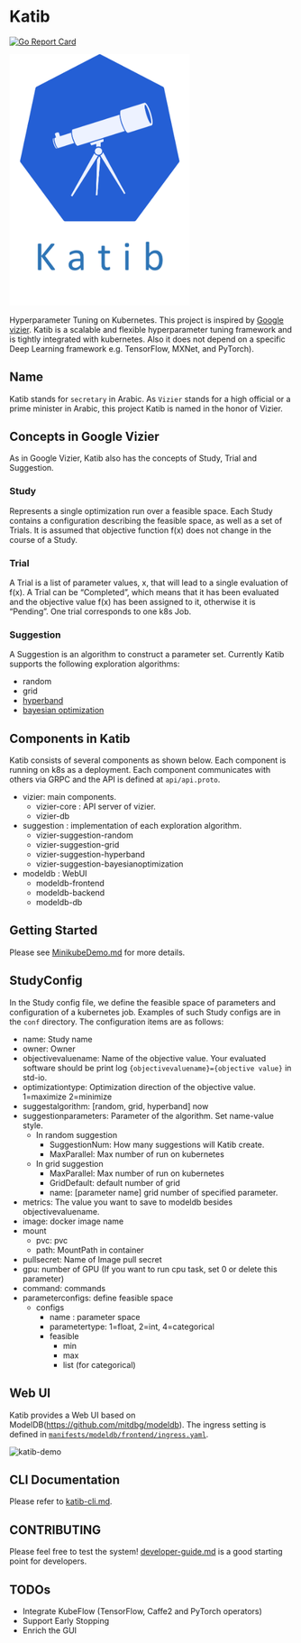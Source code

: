 # Katib

[![Go Report Card](https://goreportcard.com/badge/github.com/kubeflow/katib)](https://goreportcard.com/report/github.com/kubeflow/katib)

<img src="./img/Katib_Logo.png" width="320px">

Hyperparameter Tuning on Kubernetes.
This project is inspired by [Google vizier](https://static.googleusercontent.com/media/research.google.com/ja//pubs/archive/bcb15507f4b52991a0783013df4222240e942381.pdf). Katib is a scalable and flexible hyperparameter tuning framework and is tightly integrated with kubernetes. Also it does not depend on a specific Deep Learning framework e.g. TensorFlow, MXNet, and PyTorch).

## Name

Katib stands for `secretary` in Arabic. As `Vizier` stands for a high official or a prime minister in Arabic, this project Katib is named in the honor of Vizier.

## Concepts in Google Vizier

As in Google Vizier, Katib also has the concepts of Study, Trial and Suggestion.

### Study

Represents a single optimization run over a feasible space. Each Study contains a configuration describing the feasible space, as well as a set of Trials. It is assumed that objective function f(x) does not change in the course of a Study.

### Trial

A Trial is a list of parameter values, x, that will lead to a single evaluation of f(x). A Trial can be “Completed”, which means that it has been evaluated and the objective value f(x) has been assigned to it, otherwise it is “Pending”.
One trial corresponds to one k8s Job.

### Suggestion

A Suggestion is an algorithm to construct a parameter set. Currently Katib supports the following exploration algorithms:

* random
* grid
* [hyperband](https://arxiv.org/pdf/1603.06560.pdf)
* [bayesian optimization](https://arxiv.org/pdf/1012.2599.pdf)

## Components in Katib

Katib consists of several components as shown below. Each component is running on k8s as a deployment.
Each component communicates with others via GRPC and the API is defined at `api/api.proto`.

- vizier: main components.
    - vizier-core : API server of vizier.
    - vizier-db
- suggestion : implementation of each exploration algorithm.
    - vizier-suggestion-random
    - vizier-suggestion-grid
    - vizier-suggestion-hyperband
    - vizier-suggestion-bayesianoptimization
- modeldb : WebUI
    - modeldb-frontend
    - modeldb-backend
    - modeldb-db

## Getting Started

Please see [MinikubeDemo.md](./examples/MinikubeDemo.md) for more details.

## StudyConfig

In the Study config file, we define the feasible space of parameters and configuration of a kubernetes job. Examples of such Study configs are in the `conf` directory. The configuration items are as follows:

- name: Study name
- owner: Owner
- objectivevaluename: Name of the objective value. Your evaluated software should be print log `{objectivevaluename}={objective value}` in std-io.
- optimizationtype: Optimization direction of the objective value. 1=maximize 2=minimize
- suggestalgorithm: [random, grid, hyperband] now
- suggestionparameters: Parameter of the algorithm. Set name-value style.
    - In random suggestion
        - SuggestionNum: How many suggestions will Katib create.
        - MaxParallel: Max number of run on kubernetes
    - In grid suggestion
        - MaxParallel: Max number of run on kubernetes
        - GridDefault: default number of grid
        - name: [parameter name] grid number of specified parameter.
- metrics: The value you want to save to modeldb besides objectivevaluename.
- image: docker image name
- mount
    - pvc: pvc
    - path: MountPath in container
- pullsecret: Name of Image pull secret
- gpu: number of GPU (If you want to run cpu task, set 0 or delete this parameter)
- command: commands
- parameterconfigs: define feasible space
    - configs
        - name : parameter space
        - parametertype: 1=float, 2=int, 4=categorical
        - feasible
            - min
            - max
            - list (for categorical)

## Web UI

Katib provides a Web UI based on ModelDB(https://github.com/mitdbg/modeldb). The ingress setting is defined in [`manifests/modeldb/frontend/ingress.yaml`](manifests/modeldb/frontend/ingress.yaml).

![katib-demo](https://user-images.githubusercontent.com/10014831/38241910-64fb0646-376e-11e8-8b98-c26e577f3935.gif)

## CLI Documentation

Please refer to [katib-cli.md](./docs/CLI/katib-cli.md).

## CONTRIBUTING

Please feel free to test the system! [developer-guide.md](./docs/developer-guide.md) is a good starting point for developers.

## TODOs

* Integrate KubeFlow (TensorFlow, Caffe2 and PyTorch operators)
* Support Early Stopping
* Enrich the GUI
